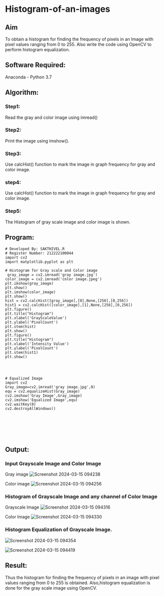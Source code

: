 # Histogram-of-an-images
## Aim
To obtain a histogram for finding the frequency of pixels in an Image with pixel values ranging from 0 to 255. Also write the code using OpenCV to perform histogram equalization.

## Software Required:
Anaconda - Python 3.7

## Algorithm:
### Step1:
Read the gray and color image using imread()

### Step2:
Print the image using imshow().



### Step3:
Use calcHist() function to mark the image in graph frequency for gray and color image.

### step4:
Use calcHist() function to mark the image in graph frequency for gray and color image.

### Step5:
The Histogram of gray scale image and color image is shown.


## Program:
```
# Developed By: SAKTHIVEL.R
# Register Number: 212222100044
import cv2
import matplotlib.pyplot as plt

# Histogram for Gray scale and Color image
 gray_image = cv2.imread('gray image.jpg')
color_image = cv2.imread('color image.jpeg')
plt.imshow(gray_image)
plt.show()
plt.imshow(color_image)
plt.show()
hist = cv2.calcHist([gray_image],[0],None,[256],[0,256])
hist1 = cv2.calcHist([color_image],[1],None,[256],[0,256])
plt.figure()
plt.title("Histogram")
plt.xlabel('GrayScaleValue')
plt.ylabel('PixelCount')
plt.stem(hist)
plt.show()
plt.figure()
plt.title("Histogram")
plt.xlabel('Intensity Value')
plt.ylabel('PixelCount')
plt.stem(hist1)
plt.show()




# Equalized Image
import cv2
Gray_image=cv2.imread('gray image.jpg',0)
equ = cv2.equalizeHist(Gray_image)
cv2.imshow('Gray Image',Gray_image)
cv2.imshow('Equalized Image',equ)
cv2.waitKey(0)
cv2.destroyAllWindows()







```
## Output:
### Input Grayscale Image and Color Image
Gray image
![Screenshot 2024-03-15 094238](https://github.com/sakthivel005/Histogram-of-an-images/assets/120550359/8c016863-4387-40d6-87e4-e19541de9dcd)



Color image
![Screenshot 2024-03-15 094256](https://github.com/sakthivel005/Histogram-of-an-images/assets/120550359/a6d5c9bb-ae1f-46ee-bd53-5c4328363f69)



### Histogram of Grayscale Image and any channel of Color Image
 Grayscale Image
![Screenshot 2024-03-15 094316](https://github.com/sakthivel005/Histogram-of-an-images/assets/120550359/5135fb60-bb90-40d2-91fa-c30de41cae4b)

Color Image
![Screenshot 2024-03-15 094330](https://github.com/sakthivel005/Histogram-of-an-images/assets/120550359/573363e1-235a-4a7e-bc75-102f9d667947)


### Histogram Equalization of Grayscale Image.
![Screenshot 2024-03-15 094354](https://github.com/sakthivel005/Histogram-of-an-images/assets/120550359/9dcca49f-a4b9-49e1-bc79-ae8df162d626)

![Screenshot 2024-03-15 094419](https://github.com/sakthivel005/Histogram-of-an-images/assets/120550359/56e632cb-3ea5-4c31-a663-c675723dc363)



## Result: 
Thus the histogram for finding the frequency of pixels in an image with pixel values ranging from 0 to 255 is obtained. Also,histogram equalization is done for the gray scale image using OpenCV.
